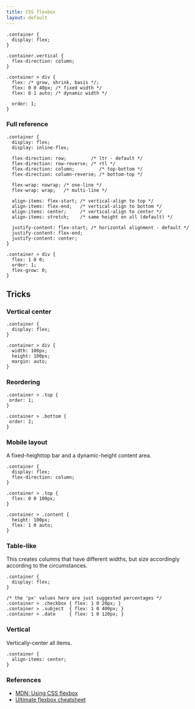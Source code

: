 ```yaml
---
title: CSS flexbox
layout: default
---
```


    .container {
      display: flex;
    }

    .container.vertical {
      flex-direction: column;
    }

    .container > div {
      flex: /* grow, shrink, basis */;
      flex: 0 0 40px; /* fixed width */
      flex: 0 1 auto; /* dynamic width */

      order: 1;
    }

### Full reference

    .container {
      display: flex;
      display: inline-flex;

      flex-direction: row;         /* ltr - default */
      flex-direction: row-reverse; /* rtl */
      flex-direction: column;         /* top-bottom */
      flex-direction: column-reverse; /* bottom-top */

      flex-wrap: nowrap; /* one-line */
      flex-wrap: wrap;   /* multi-line */

      align-items: flex-start; /* vertical-align to top */
      align-items: flex-end;   /* vertical-align to bottom */
      align-items: center;     /* vertical-align to center */
      align-items: stretch;    /* same height on all (default) */

      justify-content: flex-start; /* horizontal alignment - default */
      justify-content: flex-end;
      justify-content: center;
    }

    .container > div {
      flex: 1 0 0;
      order: 1;
      flex-grow: 0;
    }

## Tricks

### Vertical center

    .container {
      display: flex;
    }

    .container > div {
      width: 100px;
      height: 100px;
      margin: auto;
    }

### Reordering

    .container > .top {
     order: 1;
    }
  
    .container > .bottom {
     order: 2;
    }

### Mobile layout

A fixed-heighttop bar and a dynamic-height content area.

    .container {
      display: flex;
      flex-direction: column;
    }

    .container > .top {
      flex: 0 0 100px;
    }

    .container > .content {
      height: 100px;
      flex: 1 0 auto;
    }

### Table-like

This creates columns that have different widths, but size accordingly according
to the circumstances.

    .container {
      display: flex;
    }

    /* the 'px' values here are just suggested percentages */
    .container > .checkbox { flex: 1 0 20px; }
    .container > .subject  { flex: 1 0 400px; }
    .container > .date     { flex: 1 0 120px; }

### Vertical
      
Vertically-center all items.

    .container {
      align-items: center;
    }

### References

 * [MDN: Using CSS flexbox](https://developer.mozilla.org/en-US/docs/Web/Guide/CSS/Flexible_boxes)
 * [Ultimate flexbox cheatsheet](http://www.sketchingwithcss.com/samplechapter/cheatsheet.html)
